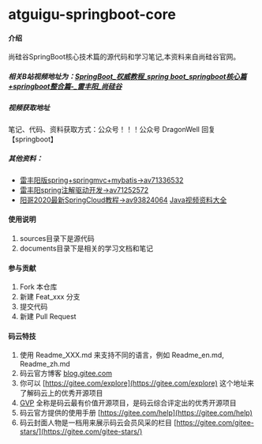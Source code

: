 # atguigu-springboot-core

#### 介绍
尚硅谷SpringBoot核心技术篇的源代码和学习笔记,本资料来自尚硅谷官网。

##### 相关B站视频地址为：[SpringBoot_权威教程_spring boot_springboot核心篇+springboot整合篇-_雷丰阳_尚硅谷](https://www.bilibili.com/video/BV1Et411Y7tQ?from=search&seid=16674639868500485848)

##### 视频获取地址
笔记、代码、资料获取方式：公众号！！！公众号 DragonWell 回复【springboot】

##### 其他资料：
* [雷丰阳版spring+springmvc+mybatis->av71336532](https://www.bilibili.com/video/av71336532)
* [雷丰阳spring注解驱动开发->av71252572](https://www.bilibili.com/video/av71252572)
* [阳哥2020最新SpringCloud教程->av93824064](https://www.bilibili.com/video/av93824064)
[Java视频资料大全](https://space.bilibili.com/14163840)



#### 使用说明

1.  sources目录下是源代码
2.  documents目录下是相关的学习文档和笔记

#### 参与贡献

1.  Fork 本仓库
2.  新建 Feat_xxx 分支
3.  提交代码
4.  新建 Pull Request


#### 码云特技

1.  使用 Readme\_XXX.md 来支持不同的语言，例如 Readme\_en.md, Readme\_zh.md
2.  码云官方博客 [blog.gitee.com](https://blog.gitee.com)
3.  你可以 [https://gitee.com/explore](https://gitee.com/explore) 这个地址来了解码云上的优秀开源项目
4.  [GVP](https://gitee.com/gvp) 全称是码云最有价值开源项目，是码云综合评定出的优秀开源项目
5.  码云官方提供的使用手册 [https://gitee.com/help](https://gitee.com/help)
6.  码云封面人物是一档用来展示码云会员风采的栏目 [https://gitee.com/gitee-stars/](https://gitee.com/gitee-stars/)
